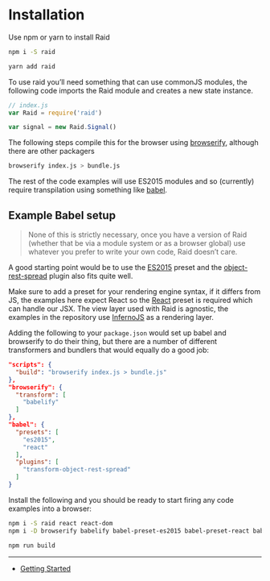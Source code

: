 
# Installation

Use npm or yarn to install Raid

```sh
npm i -S raid
```

```sh
yarn add raid
```

To use raid you’ll need something that can use commonJS modules, the following code imports the Raid module and creates a new state instance.

```js
// index.js
var Raid = require('raid')

var signal = new Raid.Signal()
```

The following steps compile this for the browser using [browserify](http://browserify.org/), although there are other packagers

```sh
browserify index.js > bundle.js
```

The rest of the code examples will use ES2015 modules and so (currently) require transpilation using something like [babel](https://babeljs.io/).

## Example Babel setup

> None of this is strictly necessary, once you have a version of Raid (whether that be via a module system or as a browser global) use whatever you prefer to write your own code, Raid doesn’t care.

A good starting point would be to use the [ES2015](https://babeljs.io/docs/plugins/preset-es2015/) preset and the [object-rest-spread](https://babeljs.io/docs/plugins/transform-object-rest-spread/) plugin also fits quite well.

Make sure to add a preset for your rendering engine syntax, if it differs from JS, the examples here expect React so the [React](https://babeljs.io/docs/plugins/preset-react/) preset is required which can handle our JSX. The view layer used with Raid is agnostic, the examples in the repository use [InfernoJS](https://github.com/trueadm/inferno) as a rendering layer.

Adding the following to your `package.json` would set up babel and browserify to do their thing, but there are a number of different transformers and bundlers that would equally do a good job:

```json
"scripts": {
  "build": "browserify index.js > bundle.js"
},
"browserify": {
  "transform": [
    "babelify"
  ]
},
"babel": {
  "presets": [
    "es2015",
    "react"
  ],
  "plugins": [
    "transform-object-rest-spread"
  ]
}
```

Install the following and you should be ready to start firing any code examples into a browser:

```sh
npm i -S raid react react-dom
npm i -D browserify babelify babel-preset-es2015 babel-preset-react babel-plugin-transform-object-rest-spread

npm run build
```

---

* [Getting Started](getting-started.html)
